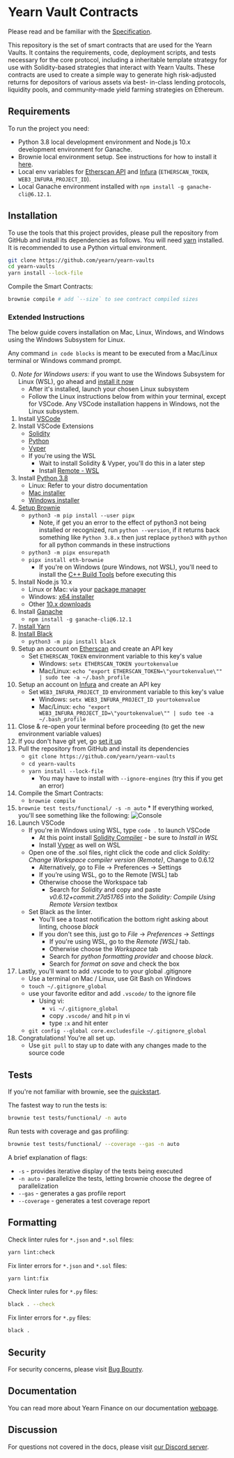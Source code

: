 # Yearn Vault Contracts

Please read and be familiar with the [Specification](SPECIFICATION.md).

This repository is the set of smart contracts that are used for the Yearn Vaults.
It contains the requirements, code, deployment scripts, and tests necessary for the
core protocol, including a inheritable template strategy for use with Solidity-based
strategies that interact with Yearn Vaults. These contracts are used to create a simple
way to generate high risk-adjusted returns for depositors of various assets via best-
in-class lending protocols, liquidity pools, and community-made yield farming strategies
on Ethereum.

## Requirements

To run the project you need:

- Python 3.8 local development environment and Node.js 10.x development environment for Ganache.
- Brownie local environment setup. See instructions for how to install it
  [here](https://eth-brownie.readthedocs.io/en/stable/install.html).
- Local env variables for [Etherscan API](https://etherscan.io/apis) and
  [Infura](https://infura.io/) (`ETHERSCAN_TOKEN`, `WEB3_INFURA_PROJECT_ID`).
- Local Ganache environment installed with `npm install -g ganache-cli@6.12.1`.

## Installation

To use the tools that this project provides, please pull the repository from GitHub
and install its dependencies as follows.
You will need [yarn](https://yarnpkg.com/lang/en/docs/install/) installed.
It is recommended to use a Python virtual environment.

```bash
git clone https://github.com/yearn/yearn-vaults
cd yearn-vaults
yarn install --lock-file
```

Compile the Smart Contracts:

```bash
brownie compile # add `--size` to see contract compiled sizes
```

### Extended Instructions

The below guide covers installation on Mac, Linux, Windows, and Windows using the Windows Subsystem for Linux.

Any command `in code blocks` is meant to be executed from a Mac/Linux terminal or Windows command prompt.

0. _Note for Windows users:_ if you want to use the Windows Subsystem for Linux (WSL), go ahead and [install it now](https://docs.microsoft.com/en-us/windows/wsl/install-win10)
   - After it's installed, launch your chosen Linux subsystem
   - Follow the Linux instructions below from within your terminal, except for VSCode. Any VSCode installation happens in Windows, not the Linux subsystem.
1. Install [VSCode](https://code.visualstudio.com/docs/setup/setup-overview)
2. Install VSCode Extensions
   - [Solidity](https://marketplace.visualstudio.com/items?itemName=JuanBlanco.solidity)
   - [Python](https://marketplace.visualstudio.com/items?itemName=ms-python.python)
   - [Vyper](https://marketplace.visualstudio.com/items?itemName=tintinweb.vscode-vyper)
   - If you're using the WSL
     - Wait to install Solidity & Vyper, you'll do this in a later step
     - Install [Remote - WSL](https://marketplace.visualstudio.com/items?itemName=ms-vscode-remote.remote-wsl)
3. Install [Python 3.8](https://www.python.org/downloads/release/python-380/)
   - Linux: Refer to your distro documentation
   - [Mac installer](https://www.python.org/ftp/python/3.8.0/python-3.8.0-macosx10.9.pkg)
   - [Windows installer](https://www.python.org/ftp/python/3.8.0/python-3.8.0-amd64.exe)
4. [Setup Brownie](https://github.com/eth-brownie/brownie)
   - `python3 -m pip install --user pipx`
     - Note, if get you an error to the effect of python3 not being installed or recognized, run `python --version`, if it returns back something like `Python 3.8.x` then just replace `python3` with `python` for all python commands in these instructions
   - `python3 -m pipx ensurepath`
   - `pipx install eth-brownie`
     - If you're on Windows (pure Windows, not WSL), you'll need to install the [C++ Build Tools](https://visualstudio.microsoft.com/visual-cpp-build-tools/) before executing this
5. Install Node.js 10.x
   - Linux or Mac: via your [package manager](https://nodejs.org/en/download/package-manager/)
   - Windows: [x64 installer](https://nodejs.org/dist/latest-v12.x/node-v12.13.0-x64.msi)
   - Other [10.x downloads](https://nodejs.org/dist/latest-v12.x)
6. Install [Ganache](https://github.com/trufflesuite/ganache-cli)
   - `npm install -g ganache-cli@6.12.1`
7. [Install Yarn](https://classic.yarnpkg.com/en/docs/install)
8. [Install Black](https://pypi.org/project/black/)
   - `python3 -m pip install black`
9. Setup an account on [Etherscan](https://etherscan.io) and create an API key
   - Set `ETHERSCAN_TOKEN` environment variable to this key's value
     - Windows: `setx ETHERSCAN_TOKEN yourtokenvalue`
     - Mac/Linux: `echo "export ETHERSCAN_TOKEN=\"yourtokenvalue\"" | sudo tee -a ~/.bash_profile`
10. Setup an account on [Infura](https://infura.io) and create an API key
    - Set `WEB3_INFURA_PROJECT_ID` environment variable to this key's value
      - Windows: `setx WEB3_INFURA_PROJECT_ID yourtokenvalue`
      - Mac/Linux: `echo "export WEB3_INFURA_PROJECT_ID=\"yourtokenvalue\"" | sudo tee -a ~/.bash_profile`
11. Close & re-open your terminal before proceeding (to get the new environment variable values)
12. If you don't have git yet, go [set it up](https://docs.github.com/en/free-pro-team@latest/github/getting-started-with-github/set-up-git)
13. Pull the repository from GitHub and install its dependencies
    - `git clone https://github.com/yearn/yearn-vaults`
    - `cd yearn-vaults`
    - `yarn install --lock-file`
      - You may have to install with `--ignore-engines` (try this if you get an error)
14. Compile the Smart Contracts:
    - `brownie compile`
15. `brownie test tests/functional/ -s -n auto` \* If everything worked, you'll see something like the following:
    ![Console](https://i.imgur.com/wGSmCrY.png)
16. Launch VSCode
    - If you're in Windows using WSL, type `code .` to launch VSCode
      - At this point install [Solidity Compiler](https://marketplace.visualstudio.com/items?itemName=JuanBlanco.solidity) - be sure to _Install in WSL_
      - Install [Vyper](https://marketplace.visualstudio.com/items?itemName=tintinweb.vscode-vyper) as well on WSL
    - Open one of the .sol files, right click the code and click _Soldity: Change Workspace compiler version (Remote)_, Change to 0.6.12
      - Alternatively, go to File -> Preferences -> Settings
      - If you’re using WSL, go to the Remote [WSL] tab
      - Otherwise choose the Workspace tab
        - Search for _Solidity_ and copy and paste _v0.6.12+commit.27d51765_ into the _Solidity: Compile Using Remote Version_ textbox
    - Set Black as the linter.
      - You'll see a toast notification the bottom right asking about linting, choose _black_
      - If you don't see this, just go to _File_ -> _Preferences_ -> _Settings_
        - If you're using WSL, go to the _Remote [WSL]_ tab.
        - Otherwise choose the _Workspace_ tab
        - Search for _python formatting provider_ and choose _black_.
        - Search for _format on save_ and check the box
17. Lastly, you'll want to add .vscode to to your global .gitignore
    - Use a terminal on Mac / Linux, use Git Bash on Windows
    - `touch ~/.gitignore_global`
    - use your favorite editor and add `.vscode/` to the ignore file
      - Using vi:
        - `vi ~/.gitignore_global`
        - copy `.vscode/` and hit `p` in vi
        - type `:x` and hit enter
    - `git config --global core.excludesfile ~/.gitignore_global`
18. Congratulations! You're all set up.
    - Use `git pull` to stay up to date with any changes made to the source code

## Tests

If you're not familiar with brownie, see the [quickstart](https://eth-brownie.readthedocs.io/en/stable/quickstart.html).

The fastest way to run the tests is:

```bash
brownie test tests/functional/ -n auto
```

Run tests with coverage and gas profiling:

```bash
brownie test tests/functional/ --coverage --gas -n auto
```

A brief explanation of flags:

- `-s` - provides iterative display of the tests being executed
- `-n auto` - parallelize the tests, letting brownie choose the degree of parallelization
- `--gas` - generates a gas profile report
- `--coverage` - generates a test coverage report

## Formatting

Check linter rules for `*.json` and `*.sol` files:

```bash
yarn lint:check
```

Fix linter errors for `*.json` and `*.sol` files:

```bash
yarn lint:fix
```

Check linter rules for `*.py` files:

```bash
black . --check
```

Fix linter errors for `*.py` files:

```bash
black .
```

## Security

For security concerns, please visit [Bug Bounty](https://github.com/yearn/yearn-vaults/security/policy).

## Documentation

You can read more about Yearn Finance on our documentation [webpage](https://docs.yearn.finance).

## Discussion

For questions not covered in the docs, please visit [our Discord server](https://discord.com/invite/b8ENPNqG5c).
